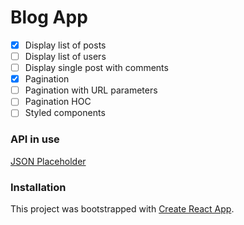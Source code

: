 # Blog App
- [x] Display list of posts
- [ ] Display list of users
- [ ] Display single post with comments
- [x] Pagination
- [ ] Pagination with URL parameters
- [ ] Pagination HOC
- [ ] Styled components

### API in use
[JSON Placeholder](https://jsonplaceholder.typicode.com/)

### Installation
This project was bootstrapped with [Create React App](https://github.com/facebook/create-react-app).
